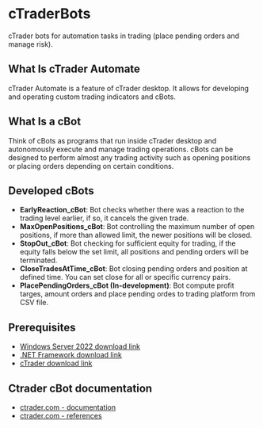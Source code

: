 # cTraderBots
cTrader bots for automation tasks in trading (place pending orders and manage risk).

## What Is cTrader Automate
cTrader Automate is a feature of cTrader desktop. It allows for developing and operating custom trading indicators and cBots.

## What Is a cBot
Think of cBots as programs that run inside cTrader desktop and autonomously execute and manage trading operations. cBots can be designed to perform almost any trading activity such as opening positions or placing orders depending on certain conditions.

## Developed cBots
* **EarlyReaction_cBot**: Bot checks whether there was a reaction to the trading level earlier, if so, it cancels the given trade.
* **MaxOpenPositions_cBot**: Bot controlling the maximum number of open positions, if more than allowed limit, the newer positions will be closed.
* **StopOut_cBot**: Bot checking for sufficient equity for trading, if the equity falls below the set limit, all positions and pending orders will be terminated.
* **CloseTradesAtTime_cBot**: Bot closing pending orders and position at defined time. You can set close for all or specific currency pairs.
* **PlacePendingOrders_cBot (In-development)**: Bot compute profit targes, amount orders and place pending ordes to trading platform from CSV file.

## Prerequisites
* [Windows Server 2022 download link](https://www.microsoft.com/en-us/evalcenter/download-windows-server-2022)
* [.NET Framework download link](https://dotnet.microsoft.com/en-us/download/dotnet-framework)
* [cTrader download link](https://ctrader.com/download/)

## Ctrader cBot documentation
* [ctrader.com - documentation](https://help.ctrader.com/ctrader-automate/)
* [ctrader.com - references](https://help.ctrader.com/ctrader-automate/references/)
